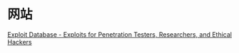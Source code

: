 # 网站

[Exploit Database - Exploits for Penetration Testers, Researchers, and Ethical Hackers](https://www.exploit-db.com/)  

